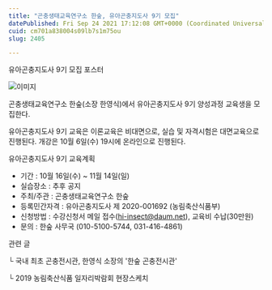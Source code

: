 ```yaml
---
title: "곤충생태교육연구소 한숲, 유아곤충지도사 9기 모집"
datePublished: Fri Sep 24 2021 17:12:08 GMT+0000 (Coordinated Universal Time)
cuid: cm701a838004s09lb7s1m75ou
slug: 2405

---
```



유아곤충지도사 9기 모집 포스터

![이미지](https://cdn.hashnode.com/res/hashnode/image/upload/v1739251241226/de60376a-07df-4576-95f6-ccb692d34c6a.jpeg)

곤충생태교육연구소 한숲(소장 한영식)에서 유아곤충지도사 9기 양성과정 교육생을 모집한다.

유아곤충지도사 9기 교육은 이론교육은 비대면으로, 실습 및 자격시험은 대면교육으로 진행된다. 개강은 10월 6일(수) 19시에 온라인으로 진행된다.

유아곤충지도사 9기 교육계획

- 기간 : 10월 16일(수) ~ 11월 14일(일)
- 실습장소 : 추후 공지
- 주최/주관 : 곤충생태교육연구소 한숲
- 등록민간자격 : 유아곤충지도사 제 2020-001692 (농림축산식품부)
- 신청방법 : 수강신청서 메일 접수(hi-insect@daum.net), 교육비 수납(30만원)
- 문의 : 한숲 사무국 (010-5100-5744, 031-416-4861)

관련 글

└ 국내 최초 곤충전시관, 한영식 소장의 '한숲 곤충전시관'

└ 2019 농림축산식품 일자리박람회 현장스케치